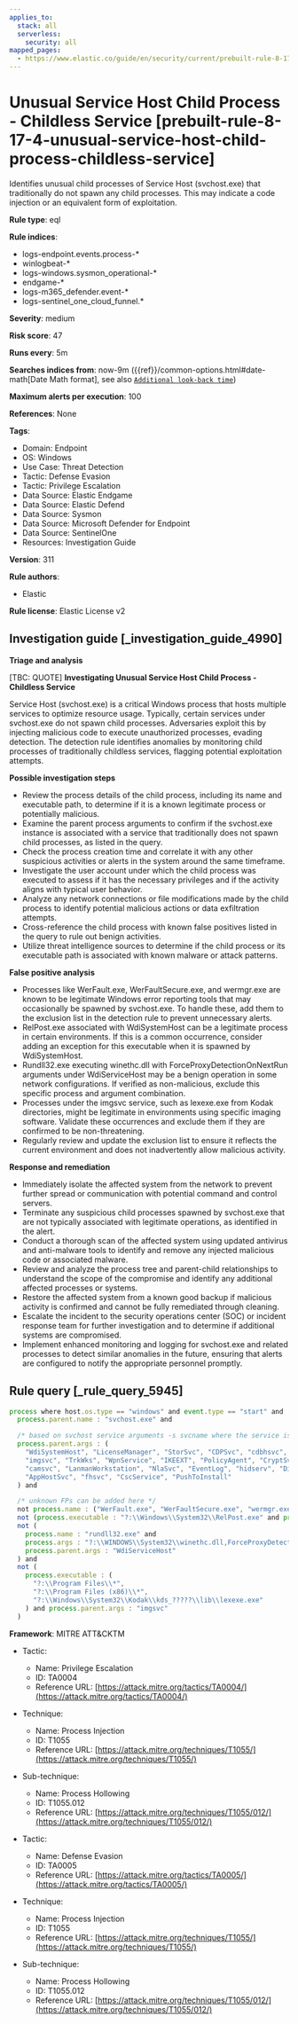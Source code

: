 ```yaml
---
applies_to:
  stack: all
  serverless:
    security: all
mapped_pages:
  - https://www.elastic.co/guide/en/security/current/prebuilt-rule-8-17-4-unusual-service-host-child-process-childless-service.html
---
```


# Unusual Service Host Child Process - Childless Service [prebuilt-rule-8-17-4-unusual-service-host-child-process-childless-service]

Identifies unusual child processes of Service Host (svchost.exe) that traditionally do not spawn any child processes. This may indicate a code injection or an equivalent form of exploitation.

**Rule type**: eql

**Rule indices**:

* logs-endpoint.events.process-*
* winlogbeat-*
* logs-windows.sysmon_operational-*
* endgame-*
* logs-m365_defender.event-*
* logs-sentinel_one_cloud_funnel.*

**Severity**: medium

**Risk score**: 47

**Runs every**: 5m

**Searches indices from**: now-9m ({{ref}}/common-options.html#date-math[Date Math format], see also [`Additional look-back time`](docs-content://solutions/security/detect-and-alert/create-detection-rule.md#rule-schedule))

**Maximum alerts per execution**: 100

**References**: None

**Tags**:

* Domain: Endpoint
* OS: Windows
* Use Case: Threat Detection
* Tactic: Defense Evasion
* Tactic: Privilege Escalation
* Data Source: Elastic Endgame
* Data Source: Elastic Defend
* Data Source: Sysmon
* Data Source: Microsoft Defender for Endpoint
* Data Source: SentinelOne
* Resources: Investigation Guide

**Version**: 311

**Rule authors**:

* Elastic

**Rule license**: Elastic License v2

## Investigation guide [_investigation_guide_4990]

**Triage and analysis**

[TBC: QUOTE]
**Investigating Unusual Service Host Child Process - Childless Service**

Service Host (svchost.exe) is a critical Windows process that hosts multiple services to optimize resource usage. Typically, certain services under svchost.exe do not spawn child processes. Adversaries exploit this by injecting malicious code to execute unauthorized processes, evading detection. The detection rule identifies anomalies by monitoring child processes of traditionally childless services, flagging potential exploitation attempts.

**Possible investigation steps**

* Review the process details of the child process, including its name and executable path, to determine if it is a known legitimate process or potentially malicious.
* Examine the parent process arguments to confirm if the svchost.exe instance is associated with a service that traditionally does not spawn child processes, as listed in the query.
* Check the process creation time and correlate it with any other suspicious activities or alerts in the system around the same timeframe.
* Investigate the user account under which the child process was executed to assess if it has the necessary privileges and if the activity aligns with typical user behavior.
* Analyze any network connections or file modifications made by the child process to identify potential malicious actions or data exfiltration attempts.
* Cross-reference the child process with known false positives listed in the query to rule out benign activities.
* Utilize threat intelligence sources to determine if the child process or its executable path is associated with known malware or attack patterns.

**False positive analysis**

* Processes like WerFault.exe, WerFaultSecure.exe, and wermgr.exe are known to be legitimate Windows error reporting tools that may occasionally be spawned by svchost.exe. To handle these, add them to the exclusion list in the detection rule to prevent unnecessary alerts.
* RelPost.exe associated with WdiSystemHost can be a legitimate process in certain environments. If this is a common occurrence, consider adding an exception for this executable when it is spawned by WdiSystemHost.
* Rundll32.exe executing winethc.dll with ForceProxyDetectionOnNextRun arguments under WdiServiceHost may be a benign operation in some network configurations. If verified as non-malicious, exclude this specific process and argument combination.
* Processes under the imgsvc service, such as lexexe.exe from Kodak directories, might be legitimate in environments using specific imaging software. Validate these occurrences and exclude them if they are confirmed to be non-threatening.
* Regularly review and update the exclusion list to ensure it reflects the current environment and does not inadvertently allow malicious activity.

**Response and remediation**

* Immediately isolate the affected system from the network to prevent further spread or communication with potential command and control servers.
* Terminate any suspicious child processes spawned by svchost.exe that are not typically associated with legitimate operations, as identified in the alert.
* Conduct a thorough scan of the affected system using updated antivirus and anti-malware tools to identify and remove any injected malicious code or associated malware.
* Review and analyze the process tree and parent-child relationships to understand the scope of the compromise and identify any additional affected processes or systems.
* Restore the affected system from a known good backup if malicious activity is confirmed and cannot be fully remediated through cleaning.
* Escalate the incident to the security operations center (SOC) or incident response team for further investigation and to determine if additional systems are compromised.
* Implement enhanced monitoring and logging for svchost.exe and related processes to detect similar anomalies in the future, ensuring that alerts are configured to notify the appropriate personnel promptly.


## Rule query [_rule_query_5945]

```js
process where host.os.type == "windows" and event.type == "start" and
  process.parent.name : "svchost.exe" and

  /* based on svchost service arguments -s svcname where the service is known to be childless */
  process.parent.args : (
    "WdiSystemHost", "LicenseManager", "StorSvc", "CDPSvc", "cdbhsvc", "BthAvctpSvc", "SstpSvc", "WdiServiceHost",
    "imgsvc", "TrkWks", "WpnService", "IKEEXT", "PolicyAgent", "CryptSvc", "netprofm", "ProfSvc", "StateRepository",
    "camsvc", "LanmanWorkstation", "NlaSvc", "EventLog", "hidserv", "DisplayEnhancementService", "ShellHWDetection",
    "AppHostSvc", "fhsvc", "CscService", "PushToInstall"
  ) and

  /* unknown FPs can be added here */
  not process.name : ("WerFault.exe", "WerFaultSecure.exe", "wermgr.exe") and
  not (process.executable : "?:\\Windows\\System32\\RelPost.exe" and process.parent.args : "WdiSystemHost") and
  not (
    process.name : "rundll32.exe" and
    process.args : "?:\\WINDOWS\\System32\\winethc.dll,ForceProxyDetectionOnNextRun" and
    process.parent.args : "WdiServiceHost"
  ) and
  not (
    process.executable : (
      "?:\\Program Files\\*",
      "?:\\Program Files (x86)\\*",
      "?:\\Windows\\System32\\Kodak\\kds_?????\\lib\\lexexe.exe"
    ) and process.parent.args : "imgsvc"
  )
```

**Framework**: MITRE ATT&CKTM

* Tactic:

    * Name: Privilege Escalation
    * ID: TA0004
    * Reference URL: [https://attack.mitre.org/tactics/TA0004/](https://attack.mitre.org/tactics/TA0004/)

* Technique:

    * Name: Process Injection
    * ID: T1055
    * Reference URL: [https://attack.mitre.org/techniques/T1055/](https://attack.mitre.org/techniques/T1055/)

* Sub-technique:

    * Name: Process Hollowing
    * ID: T1055.012
    * Reference URL: [https://attack.mitre.org/techniques/T1055/012/](https://attack.mitre.org/techniques/T1055/012/)

* Tactic:

    * Name: Defense Evasion
    * ID: TA0005
    * Reference URL: [https://attack.mitre.org/tactics/TA0005/](https://attack.mitre.org/tactics/TA0005/)

* Technique:

    * Name: Process Injection
    * ID: T1055
    * Reference URL: [https://attack.mitre.org/techniques/T1055/](https://attack.mitre.org/techniques/T1055/)

* Sub-technique:

    * Name: Process Hollowing
    * ID: T1055.012
    * Reference URL: [https://attack.mitre.org/techniques/T1055/012/](https://attack.mitre.org/techniques/T1055/012/)



